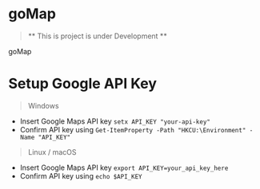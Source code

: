 # goMap

>** This is project is under Development **

goMap

# Setup Google API Key

> Windows
- Insert Google Maps API key `setx API_KEY "your-api-key"`
- Confirm API key using `Get-ItemProperty -Path "HKCU:\Environment" -Name "API_KEY"`

> Linux / macOS
- Insert Google Maps API key `export API_KEY=your_api_key_here`
- Confirm API key using `echo $API_KEY`